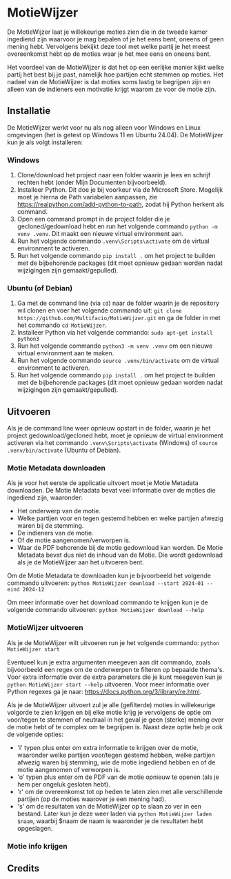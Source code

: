 # MotieWijzer
De MotieWijzer laat je willekeurige moties zien die in de tweede kamer ingediend zijn waarvoor je mag bepalen of je het eens bent, oneens of geen mening hebt. Vervolgens bekijkt deze tool met welke partij je het meest overeenkomst hebt op de moties waar je het mee eens en oneens bent.

Het voordeel van de MotieWijzer is dat het op een eerlijke manier kijkt welke partij het best bij je past, namelijk hoe partijen echt stemmen op moties. Het nadeel van de MotieWijzer is dat moties soms lastig te begrijpen zijn en alleen van de indieners een motivatie krijgt waarom ze voor de motie zijn.

## Installatie
De MotieWijzer werkt voor nu als nog alleen voor Windows en Linux omgevingen (het is getest op Windows 11 en Ubuntu 24.04). De MotieWijzer kun je als volgt installeren:

### Windows
1. Clone/download het project naar een folder waarin je lees en schrijf rechten hebt (onder Mijn Documenten bijvoorbeeld).
2. Installeer Python. Dit doe je bij voorkeur via de Microsoft Store. Mogelijk moet je hierna de Path variabelen aanpassen, zie https://realpython.com/add-python-to-path, zodat hij Python herkent als command.
3. Open een command prompt in de project folder die je gecloned/gedownload hebt en run het volgende commando `python -m venv .venv`. Dit maakt een nieuwe virtual environment aan.
4. Run het volgende commando `.venv\Scripts\activate` om de virtual environment te activeren.
5. Run het volgende commando `pip install .` om het project te builden met de bijbehorende packages (dit moet opnieuw gedaan worden nadat wijzigingen zijn gemaakt/gepulled).

### Ubuntu (of Debian)
1. Ga met de command line (via `cd`) naar de folder waarin je de repository wil clonen en voer het volgende commando uit: `git clone https://github.com/Multifacio/MotieWijzer.git` en ga de folder in met het commando `cd MotieWijzer`.
2. Installeer Python via het volgende commando: `sudo apt-get install python3`
3. Run het volgende commando `python3 -m venv .venv` om een nieuwe virtual environment aan te maken.
4. Run het volgende commando `source .venv/bin/activate` om de virtual environment te activeren.
5. Run het volgende commando `pip install .` om het project te builden met de bijbehorende packages (dit moet opnieuw gedaan worden nadat wijzigingen zijn gemaakt/gepulled).

## Uitvoeren
Als je de command line weer opnieuw opstart in de folder, waarin je het project gedownload/gecloned hebt, moet je opnieuw de virtual environment activeren via het commando `.venv\Scripts\activate` (Windows) of `source .venv/bin/activate` (Ubuntu of Debian).

### Motie Metadata downloaden
Als je voor het eerste de applicatie uitvoert moet je Motie Metadata downloaden. De Motie Metadata bevat veel informatie over de moties die ingediend zijn, waaronder: 
- Het onderwerp van de motie.
- Welke partijen voor en tegen gestemd hebben en welke partijen afwezig waren bij de stemming.
- De indieners van de motie.
- Of de motie aangenomen/verworpen is.
- Waar de PDF behorende bij de motie gedownload kan worden.
De Motie Metadata bevat dus niet de inhoud van de Motie. Die wordt gedownload als je de MotieWijzer aan het uitvoeren bent.

Om de Motie Metadata te downloaden kun je bijvoorbeeld het volgende commando uitvoeren:
`python MotieWijzer download --start 2024-01 --eind 2024-12`

Om meer informatie over het download commando te krijgen kun je de volgende commando uitvoeren:
`python MotieWijzer download --help`

### MotieWijzer uitvoeren
Als je de MotieWijzer wilt uitvoeren run je het volgende commando:
`python MotieWijzer start`

Eventueel kun je extra argumenten meegeven aan dit commando, zoals bijvoorbeeld een regex om de onderwerpen te filteren op bepaalde thema's. Voor extra informatie over de extra parameters die je kunt meegeven kun je `python MotieWijzer start --help` uitvoeren. Voor meer informatie over Python regexes ga je naar: https://docs.python.org/3/library/re.html.

Als je de MotieWijzer uitvoert zul je alle (gefilterde) moties in willekeurige volgorde te zien krijgen en bij elke motie krijg je vervolgens de optie om voor/tegen te stemmen of neutraal in het geval je geen (sterke) mening over de motie hebt of te complex om te begrijpen is. Naast deze optie heb je ook de volgende opties:
- 'i' typen plus enter om extra informatie te krijgen over de motie, waaronder welke partijen voor/tegen gestemd hebben, welke partijen afwezig waren bij stemming, wie de motie ingediend hebben en of de motie aangenomen of verworpen is.
- 'o' typen plus enter om de PDF van de motie opnieuw te openen (als je hem per ongeluk gesloten hebt).
- 'r' om de overeenkomst tot op heden te laten zien met alle verschillende partijen (op de moties waarover je een mening had).
- 's' om de resultaten van de MotieWijzer op te slaan zo ver in een bestand. Later kun je deze weer laden via `python MotieWijzer laden $naam`, waarbij $naam de naam is waaronder je de resultaten hebt opgeslagen.

### Motie info krijgen

## Credits


